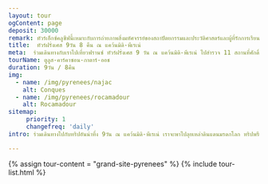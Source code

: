 ```yaml
---
layout: tour
ogContent: page
deposit: 30000
remark: ทัวร์เอ็กซ์คลูซีฟนี้เหมาะกับการถ่ายภาพสิ่งมหัศจรรย์ของสถาปัตยกรรมและประวัติศาสตร์และผู้ที่รักการเรียนรู้และสนุกกับการค้นพบมรดกโลก รีบสำรองที่นั่งเพราะทริปนี้รับจำนวนจำกัด!!
title:  ทัวร์ฝรั่งเศส 9วัน 8 คืน ณ แคว้นมิดิ-พีเรเน่
meta:  ร่วมเดินทางกับเราไปเที่ยวฟรานซ์ ทัวร์ฝรั่งเศส 9 วัน ณ แคว้นมิดิ-พีเรเน่ ไปสำรวจ 11 สถานที่ศักดิ์สิทธิ์ที่เป็นมรดกโลก รอคคามาดูร์ Rocamadour, คาออร์ Cahors, กองค์ Conques และลูร์ด Lourdes
tourName: ตูลูส-คาร์คาซอน-กาตาร์-ออช
duration: 9วัน / 8คืน
img: 
  - name: /img/pyrenees/najac
    alt: Conques
  - name: /img/pyrenees/rocamadour
    alt: Rocamadour
sitemap:
     priority: 1
     changefreq: 'daily'    
intro: ร่วมเดินทางไปกับทริปอันน่าทึ่ง 9วัน ณ แคว้นมิดิ-พีเรเน่ เราจะพาไปลุยเหล่าดินแดนมรดกโลก ทริปพรีเมี่ยมทริปนี้จะพาคุณไปค้นพบกองค์ Conques เมืองมรดกแห่งสถาปัตยกรรม, รอคคามาดูร์ Rocamadour 7 สถานที่ศักดิ์สิทธิ์ในหมู่บ้านแห่งนักแสวงบุญ, ลูร์ด Lourdes สถานที่แสวงบุญใหญ่เป็นอันดับ 2 รองจากกรุงโรม, เดินตามรอยเส้นทางแสวงบุญของเซนต์ เจมส์ ณ แซ็งต์แบร์ทรอง เดอ คอมเมน St. Bertrand-de-Commingues, โบสถ์แซ็งต์-จุสต์แห่งวาลคาเบรีย Saint-Just Basilica of Valcabrère และอีกสถานที่น่าทึ่งมากมายรอคุณไปค้นพบกับเราที่แคว้นมิดิ-พีเรเน่

---
```

{% assign tour-content = "grand-site-pyrenees" %}
{% include tour-list.html %}











